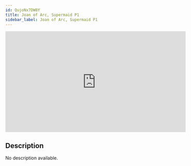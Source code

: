 ```yaml
---
id: QujoNx7DW8Y
title: Joan of Arc, Supermaid P1
sidebar_label: Joan of Arc, Supermaid P1
---
```


<iframe
  width="560"
  height="315"
  src="https://www.youtube.com/embed/QujoNx7DW8Y"
  title="YouTube video player"
  frameborder="0"
  allow="accelerometer; autoplay; clipboard-write; encrypted-media; gyroscope; picture-in-picture; web-share"
  referrerpolicy="strict-origin-when-cross-origin"
  allowfullscreen
></iframe>

## Description

No description available.
